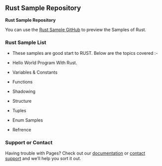 ## Rust Sample Repository
**Rust Sample Repository**

You can use the [Rust Sample GitHub](https://github.com/quantumhome/rustsamples) to preview the Samples of Rust.

### Rust Sample List

- These samples are good start to RUST. Below are the topics covered :-

- Hello World Program With Rust.
- Variables & Constants
- Functions
- Shadowing
- Structure
- Tuples
- Enum Samples
- Refrence

### Support or Contact

Having trouble with Pages? Check out our [documentation](https://docs.github.com/categories/github-pages-basics/) or [contact support](https://support.github.com/contact) and we’ll help you sort it out.
